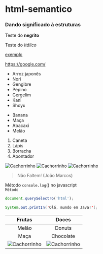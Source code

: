 # html-semantico
### Dando significado à estruturas
Teste do **negrito**

Teste do *Itálico*

[exemplo](https://google.com/)

<https://google.com/>

* Arroz japonês
* Nori
* Gengibre
* Pepino
* Gergelim
* Kani
* Shoyu

- Banana
- Maça
- Abacaxi
- Melão

1. Caneta
2. Lápis
3. Borracha
4. Apontador

![Cachorrinho](https://pipz.com/static/images/blog/eddie.png)
![Cachorrinho](https://pipz.com/static/images/blog/eddie.png)
![Cachorrinho](https://pipz.com/static/images/blog/eddie.png)

> Não Faltem!
> (João Marcos)

Método `console.log`() no javascript<br>
`Método`

```js
document.querySelectro('html');
```

```java
System.out.printIn('Olá, mundo em Java!');
```

Frutas | Doces
:--:|:--:
Melão | Donuts
Maça | Chocolate
![Cachorrinho](https://pipz.com/static/images/blog/eddie.png) | ![Cachorrinho](https://pipz.com/static/images/blog/eddie.png)

